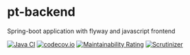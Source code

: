 # pt-backend
Spring-boot application with flyway and javascript frontend

[![Java CI](https://github.com/javadev/pt-backend/actions/workflows/maven.yml/badge.svg)](https://github.com/javadev/pt-backend/actions/workflows/maven.yml)
[![codecov.io](http://codecov.io/github/javadev/pt-backend/coverage.svg?branch=master)](http://codecov.io/github/javadev/pt-backend?branch=master)
[![Maintainability Rating](https://sonarcloud.io/api/project_badges/measure?project=javadev_pt-backend&metric=sqale_rating)](https://sonarcloud.io/summary/overall?id=javadev_pt-backend)
[![Scrutinizer](https://img.shields.io/scrutinizer/g/javadev/pt-backend.svg)](https://scrutinizer-ci.com/g/javadev/pt-backend/)
